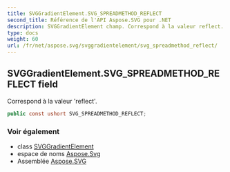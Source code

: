 ```yaml
---
title: SVGGradientElement.SVG_SPREADMETHOD_REFLECT
second_title: Référence de l'API Aspose.SVG pour .NET
description: SVGGradientElement champ. Correspond à la valeur reflect.
type: docs
weight: 60
url: /fr/net/aspose.svg/svggradientelement/svg_spreadmethod_reflect/
---
```

## SVGGradientElement.SVG_SPREADMETHOD_REFLECT field

Correspond à la valeur 'reflect'.

```csharp
public const ushort SVG_SPREADMETHOD_REFLECT;
```

### Voir également

* class [SVGGradientElement](../)
* espace de noms [Aspose.Svg](../../svggradientelement/)
* Assemblée [Aspose.SVG](../../../)


